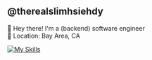## @therealslimhsiehdy

👋 Hey there! I'm a (backend) software engineer
<br>
📍 Location: Bay Area, CA

[![My Skills](https://skillicons.dev/icons?i=django,docker,git,go,python,postman,vscode)](https://skillicons.dev)


<!--
**therealslimhsiehdy/therealslimhsiehdy** is a ✨ _special_ ✨ repository because its `README.md` (this file) appears on your GitHub profile.
    
- 🔭 I’m currently working on ...
- 🌱 I’m currently learning ...
- 👯 I’m looking to collaborate on ...
- 🤔 I’m looking for help with ...
- 💬 Ask me about ...
- 📫 How to reach me: ...
- 😄 Pronouns: ...
- ⚡ Fun fact: ...
-->
